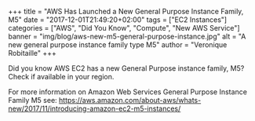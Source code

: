 +++
title = "AWS Has Launched a New General Purpose Instance Family, M5"
date = "2017-12-01T21:49:20+02:00"
tags = ["EC2 Instances"]
categories = ["AWS", "Did You Know", "Compute", "New AWS Service"]
banner = "img/blog/aws-new-m5-general-purpose-instance.jpg"
alt = "A new general purpose instance family type M5"
author = "Veronique Robitaille"
+++

Did you know AWS EC2 has a new General Purpose instance family, M5?  Check if available in your region.


For more information on Amazon Web Services General Purpose Instance Family M5 see: <https://aws.amazon.com/about-aws/whats-new/2017/11/introducing-amazon-ec2-m5-instances/>
